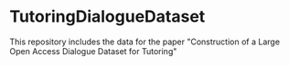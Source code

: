 # TutoringDialogueDataset
This repository includes the data for the paper "Construction of a Large Open Access Dialogue Dataset for Tutoring"
